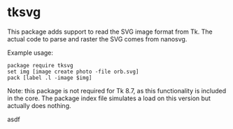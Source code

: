 tksvg
======

This package adds support to read the SVG image format from Tk.
The actual code to parse and raster the SVG comes from nanosvg.

Example usage:

	package require tksvg
	set img [image create photo -file orb.svg]
	pack [label .l -image $img]
 
 Note: this package is not required for Tk 8.7, as this functionality is included in the core.
 The package index file simulates a load on this version but actually does nothing.

asdf
